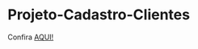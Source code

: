 # Projeto-Cadastro-Clientes

Confira <a href="https://iasmincqfernandes.github.io/Projeto-Cadastro-Clientes/"> AQUI! </a>
